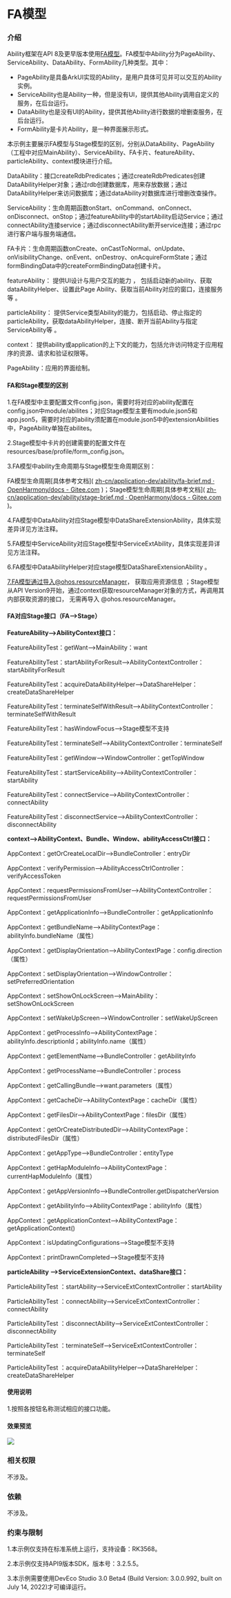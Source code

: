 # FA模型

### 介绍

Ability框架在API 8及更早版本使用[FA模型](https://gitee.com/openharmony/docs/blob/master/zh-cn/application-dev/ability/fa-brief.md)。FA模型中Ability分为PageAbility、ServiceAbility、DataAbility、FormAbility几种类型。其中：

- PageAbility是具备ArkUI实现的Ability，是用户具体可见并可以交互的Ability实例。
- ServiceAbility也是Ability一种，但是没有UI，提供其他Ability调用自定义的服务，在后台运行。
- DataAbility也是没有UI的Ability，提供其他Ability进行数据的增删查服务，在后台运行。
- FormAbility是卡片Ability，是一种界面展示形式。

本示例主要展示FA模型与Stage模型的区别，分别从DataAbility、PageAbility（工程中对应MainAbility）、ServiceAbility、FA卡片、featureAbility、particleAbility、context模块进行介绍。

DataAbility：接口createRdbPredicates；通过createRdbPredicates创建DataAbilityHelper对象；通过rdb创建数据库，用来存放数据；通过DataAbilityHelper来访问数据库；通过dataAbility对数据库进行增删改查操作。

ServiceAbility：生命周期函数onStart、onCommand、onConnect、onDisconnect、onStop；通过featureAbility中的startAbility启动Service；通过connectAbility连接service；通过disconnectAbility断开service连接；通过rpc进行客户端与服务端通信。

FA卡片：生命周期函数onCreate、onCastToNormal、onUpdate、onVisibilityChange、onEvent、onDestroy、onAcquireFormState；通过formBindingData中的createFormBindingData创建卡片。

featureAbility： 提供UI设计与用户交互的能力 ， 包括启动新的ability、获取dataAbilityHelper、设置此Page Ability、获取当前Ability对应的窗口，连接服务等 。

particleAbility： 提供Service类型Ability的能力，包括启动、停止指定的particleAbility，获取dataAbilityHelper，连接、断开当前Ability与指定ServiceAbility等 。

context： 提供ability或application的上下文的能力，包括允许访问特定于应用程序的资源、请求和验证权限等。 

PageAbility：应用的界面绘制。

#### FA和Stage模型的区别

1.在FA模型中主要配置文件config.json，需要时将对应的ability配置在config.json中module/abilites；对应Stage模型主要有module.json5和app.json5，需要时对应的ability须配置在module.json5中的extensionAbilities中，PageAbility单独在abilites。

2.Stage模型中卡片的创建需要的配置文件在resources/base/profile/form_config.json。

3.FA模型中ability生命周期与Stage模型生命周期区别：

FA模型生命周期[具体参考文档]( [zh-cn/application-dev/ability/fa-brief.md · OpenHarmony/docs - Gitee.com](https://gitee.com/openharmony/docs/blob/master/zh-cn/application-dev/ability/fa-brief.md#生命周期) )；Stage模型生命周期[具体参考文档]( [zh-cn/application-dev/ability/stage-brief.md · OpenHarmony/docs - Gitee.com](https://gitee.com/openharmony/docs/blob/master/zh-cn/application-dev/ability/stage-brief.md#生命周期) )。

4.FA模型中DataAbility对应Stage模型中DataShareExtensionAbility，具体实现差异详见方法注释。

5.FA模型中ServiceAbility对应Stage模型中ServiceExtAbility，具体实现差异详见方法注释。

6.FA模型中DataAbilityHelper对应stage模型DataShareExtensionAbility 。

7.FA模型通过导入@ohos.resourceManager， 获取应用资源信息 ；Stage模型从API Version9开始，通过context获取resourceManager对象的方式，再调用其内部获取资源的接口， 无需再导入 @ohos.resourceManager。

#### FA对应Stage接口（FA-->Stage）

 **FeatureAbility——>AbilityContext接口：**

FeatureAbilityTest：getWant——>MainAbility：want

FeatureAbilityTest：startAbilityForResult——>AbilityContextController：startAbilityForResult

FeatureAbilityTest：acquireDataAbilityHelper——>DataShareHelper：createDataShareHelper

FeatureAbilityTest：terminateSelfWithResult——>AbilityContextController：terminateSelfWithResult

FeatureAbilityTest：hasWindowFocus——>Stage模型不支持

FeatureAbilityTest：terminateSelf——>AbilityContextController：terminateSelf

FeatureAbilityTest：getWindow——>WindowController：getTopWindow

FeatureAbilityTest：startServiceAbility——>AbilityContextController：startAbility

FeatureAbilityTest：connectService——>AbilityContextController：connectAbility

FeatureAbilityTest：disconnectService——>AbilityContextController：disconnectAbility



**context-->AbilityContext、Bundle、Window、abilityAccessCtrl接口：**

AppContext：getOrCreateLocalDir——>BundleController：entryDir

AppContext：verifyPermission——>AbilityAccessCtrlController：verifyAccessToken

AppContext：requestPermissionsFromUser——>AbilityContextController：requestPermissionsFromUser

AppContext：getApplicationInfo——>BundleController：getApplicationInfo

AppContext：getBundleName——>AbilityContextPage：abilityInfo.bundleName（属性）

AppContext：getDisplayOrientation——>AbilityContextPage：config.direction（属性）

AppContext：setDisplayOrientation——>WindowController：setPreferredOrientation

AppContext：setShowOnLockScreen——>MainAbility：setShowOnLockScreen

AppContext：setWakeUpScreen——>WindowController：setWakeUpScreen

AppContext：getProcessInfo——>AbilityContextPage：abilityInfo.descriptionId；abilityInfo.name（属性）

AppContext：getElementName——>BundleController：getAbilityInfo

AppContext：getProcessName——>BundleController：process

AppContext：getCallingBundle——>want.parameters（属性）

AppContext：getCacheDir——>AbilityContextPage：cacheDir（属性）

AppContext：getFilesDir——>AbilityContextPage：filesDir（属性）

AppContext：getOrCreateDistributedDir——>AbilityContextPage：distributedFilesDir（属性）

AppContext：getAppType——>BundleController：entityType

AppContext：getHapModuleInfo——>AbilityContextPage：currentHapModuleInfo（属性）

AppContext：getAppVersionInfo——>BundleController.getDispatcherVersion

AppContext：getAbilityInfo——>AbilityContextPage：abilityInfo（属性）

AppContext：getApplicationContext——>AbilityContextPage：getApplicationContext()

AppContext：isUpdatingConfigurations——>Stage模型不支持

AppContext：printDrawnCompleted——>Stage模型不支持



 **particleAbility ——>ServiceExtensionContext、dataShare接口：**

 ParticleAbilityTest ：startAbility——>ServiceExtContextController：startAbility

 ParticleAbilityTest ：connectAbility——>ServiceExtContextController：connectAbility

 ParticleAbilityTest ：disconnectAbility——>ServiceExtContextController：disconnectAbility

 ParticleAbilityTest ：terminateSelf——>ServiceExtContextController：terminateSelf

 ParticleAbilityTest ：acquireDataAbilityHelper——>DataShareHelper：createDataShareHelper 

#### 使用说明

1.按照各按钮名称测试相应的接口功能。

#### 效果预览

![](screenshots/devices/main.png)

### 相关权限

不涉及。

### 依赖

不涉及。

### 约束与限制

1.本示例仅支持在标准系统上运行，支持设备：RK3568。

2.本示例仅支持API9版本SDK，版本号：3.2.5.5。

3.本示例需要使用DevEco Studio 3.0 Beta4 (Build Version: 3.0.0.992, built on July 14, 2022)才可编译运行。

